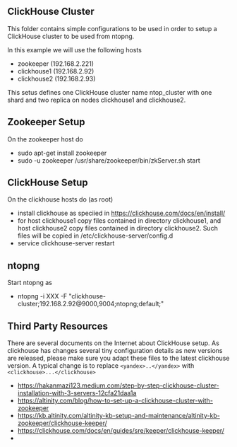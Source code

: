 ClickHouse Cluster
------------------

This folder contains simple configurations to be used in order to setup a ClickHouse cluster to be used from ntopng.

In this example we will use the following hosts
- zookeeper (192.168.2.221)
- clickhouse1 (192.168.2.92)
- clickhouse2 (192.168.2.93)

This setus defines one ClickHouse cluster name ntop_cluster with one shard and two replica on nodes clickhouse1 and clickhouse2.


Zookeeper Setup
---------------

On the zookeeper host do
- sudo apt-get install zookeeper
- sudo -u zookeeper /usr/share/zookeeper/bin/zkServer.sh start



ClickHouse Setup
----------------

On the clickhouse hosts do (as root)
- install clickhouse as speciied in https://clickhouse.com/docs/en/install/
- for host clickhouse1 copy files contained in directory clickhouse1, and  host clickhouse2 copy files contained in directory clickhouse2. Such files will be copied in /etc/clickhouse-server/config.d
- service clickhouse-server restart


ntopng
------

Start ntopng as
- ntopng -i XXX -F "clickhouse-cluster;192.168.2.92@9000,9004;ntopng;default;"


Third Party Resources
---------------------

There are several documents on the Internet about ClickHouse setup. As clickhouse has changes several tiny configuration details as new versions are released, please make sure you adapt these files to the latest clickhouse version. A typical change is to replace `<yandex>..</yandex>` with `<clickhouse>...</clickhouse>`
- https://hakanmazi123.medium.com/step-by-step-clickhouse-cluster-installation-with-3-servers-12cfa21daa1a
- https://altinity.com/blog/how-to-set-up-a-clickhouse-cluster-with-zookeeper
- https://kb.altinity.com/altinity-kb-setup-and-maintenance/altinity-kb-zookeeper/clickhouse-keeper/
- https://clickhouse.com/docs/en/guides/sre/keeper/clickhouse-keeper/
- 

